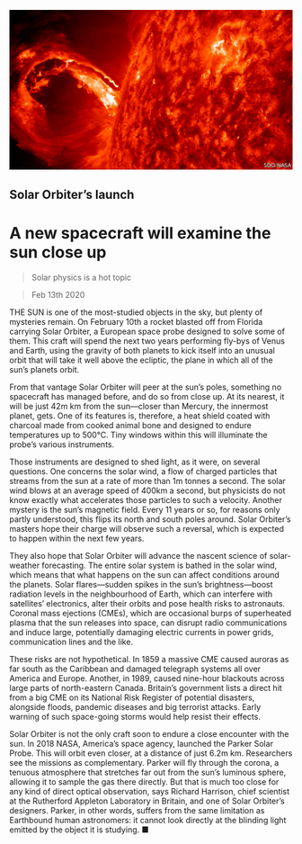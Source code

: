 ![](./images/20200215_STP502.jpg)

## Solar Orbiter’s launch

# A new spacecraft will examine the sun close up

> Solar physics is a hot topic

> Feb 13th 2020

THE SUN is one of the most-studied objects in the sky, but plenty of mysteries remain. On February 10th a rocket blasted off from Florida carrying Solar Orbiter, a European space probe designed to solve some of them. This craft will spend the next two years performing fly-bys of Venus and Earth, using the gravity of both planets to kick itself into an unusual orbit that will take it well above the ecliptic, the plane in which all of the sun’s planets orbit.

From that vantage Solar Orbiter will peer at the sun’s poles, something no spacecraft has managed before, and do so from close up. At its nearest, it will be just 42m km from the sun—closer than Mercury, the innermost planet, gets. One of its features is, therefore, a heat shield coated with charcoal made from cooked animal bone and designed to endure temperatures up to 500°C. Tiny windows within this will illuminate the probe’s various instruments.

Those instruments are designed to shed light, as it were, on several questions. One concerns the solar wind, a flow of charged particles that streams from the sun at a rate of more than 1m tonnes a second. The solar wind blows at an average speed of 400km a second, but physicists do not know exactly what accelerates those particles to such a velocity. Another mystery is the sun’s magnetic field. Every 11 years or so, for reasons only partly understood, this flips its north and south poles around. Solar Orbiter’s masters hope their charge will observe such a reversal, which is expected to happen within the next few years.

They also hope that Solar Orbiter will advance the nascent science of solar-weather forecasting. The entire solar system is bathed in the solar wind, which means that what happens on the sun can affect conditions around the planets. Solar flares—sudden spikes in the sun’s brightness—boost radiation levels in the neighbourhood of Earth, which can interfere with satellites’ electronics, alter their orbits and pose health risks to astronauts. Coronal mass ejections (CMEs), which are occasional burps of superheated plasma that the sun releases into space, can disrupt radio communications and induce large, potentially damaging electric currents in power grids, communication lines and the like.

These risks are not hypothetical. In 1859 a massive CME caused auroras as far south as the Caribbean and damaged telegraph systems all over America and Europe. Another, in 1989, caused nine-hour blackouts across large parts of north-eastern Canada. Britain’s government lists a direct hit from a big CME on its National Risk Register of potential disasters, alongside floods, pandemic diseases and big terrorist attacks. Early warning of such space-going storms would help resist their effects.

Solar Orbiter is not the only craft soon to endure a close encounter with the sun. In 2018 NASA, America’s space agency, launched the Parker Solar Probe. This will orbit even closer, at a distance of just 6.2m km. Researchers see the missions as complementary. Parker will fly through the corona, a tenuous atmosphere that stretches far out from the sun’s luminous sphere, allowing it to sample the gas there directly. But that is much too close for any kind of direct optical observation, says Richard Harrison, chief scientist at the Rutherford Appleton Laboratory in Britain, and one of Solar Orbiter’s designers. Parker, in other words, suffers from the same limitation as Earthbound human astronomers: it cannot look directly at the blinding light emitted by the object it is studying. ■